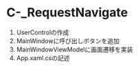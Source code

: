 # C-_RequestNavigate

1. UserControlの作成
2. MainWindowに呼び出しボタンを追加
3. MainWindowViewModelに画面遷移を実装
4. App.xaml.csの記述

